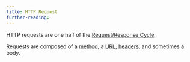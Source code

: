 ```yaml
---
title: HTTP Request
further-reading:
---
```

HTTP requests are one half of the [Request/Response Cycle](/request-response-cycle).

Requests are composed of a [method](/http-methods), a [URL](/url-uniform-resource-locator), [headers](/headers), and sometimes a body.
